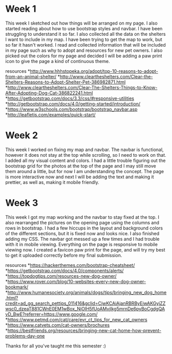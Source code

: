 # Week 1
This week I sketched out how things will be arranged on my page. I also started reading about how to use bootstrap styles and navbar. I have been struggling to understand it so far. I also collected all the data on the shelters I want to include in my map. I have been trying to get the map to work, but so far it hasn't worked. I read and collected information that will be included in my page such as why to adopt and resources for new pet owners. I also picked out the colors for my page and decided I will be adding a paw print icon to give the page a kind of continuous theme.

resources
  *http://www.hhhstopeka.org/adopt/top-10-reasons-to-adopt-from-an-animal-shelter/
  *http://www.cleartheshelters.com/Clear-the-Shelters-Reasons-to-Adopt-Shelter-Pet-386982871.html
  *http://www.cleartheshelters.com/Clear-The-Shelters-Things-to-Know-After-Adopting-Dog-Cat-386822241.html
  *https://getbootstrap.com/docs/3.3/css/#responsive-utilities
  *http://getbootstrap.com/docs/4.0/getting-started/introduction/
  *https://www.w3schools.com/bootstrap/bootstrap_navbar.asp
  *http://leafletjs.com/examples/quick-start/
  
  # Week 2
  This week I worked on fixing my map and navbar. The navbar is functional, however it does not stay at the top while scrolling, so I need to work on that. I added all my visual content and colors. I had a little trouble figuring out the bootstrap grid for the photos at the top of the page and I may still move them around a little, but for now I am understanding the concept. The page is more interactive now and next I will be adding the text and making it prettier, as well as, making it mobile friendly.

# Week 3
 This week I got my map working and the navbar to stay fixed at the top. I also rearranged the pictures on the opening page using the columns and rows in bootstrap. I had a few hiccups in the layout and background colors of the different sections, but it is fixed now and looks nice. I also finished adding my CSS. The navbar got messed up a few times and I had trouble with it in mobile viewing. Everything on the page is responsive to mobile viewing now. I created a favicon paw print for the page, and will try my best to get it uploaded correctly before my final submission.

resources
 *https://hackerthemes.com/bootstrap-cheatsheet/
 *https://getbootstrap.com/docs/4.0/components/alerts/
 *https://topdogtips.com/resources-new-dog-owner/
 *https://www.rover.com/blog/10-websites-every-new-dog-owner-bookmark/
 *http://www.humanesociety.org/animals/dogs/tips/bringing_new_dog_home.html?credit=ad_gg_search_pettips_011416&gclid=CjwKCAiAjanRBRByEiwAKGyjZZwsc0_dzeaT881CWnE0EM1wBox_NjOIH5fUoAMvjlkg5mrnDe6pyBoCgdgQAvD_BwE?referrer=https://www.google.com/
 *https://www.petmd.com/cat/care/evr_ct_tips_for_new_cat_owners
 *https://www.catvets.com/cat-owners/brochures
 *https://bestfriends.org/resources/bringing-new-cat-home-how-prevent-problems-day-one


Thanks for all you've taught me this semester :)
